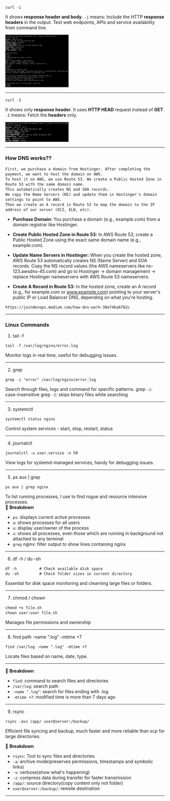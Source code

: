 ```
curl -i
```
It shows **response header and body**.
`-i` means: Include the HTTP **response headers** in the output.
Test web endpoints, APIs and service availability from command line.

<img src="image.png" alt="curl -I" width="200"/>

---

```
curl -I
```
It shows only **response header**.
It uses **HTTP HEAD** request instead of **GET**.
`-I` means: Fetch the **headers** only.

<img src="image-1.png" alt="curl -I" width="200"/>

---

### **How DNS works??**

```
First, we purchase a domain from Hostinger. After completing the payment, we want to host the domain on AWS.
To host it on AWS, we use Route 53. We create a Public Hosted Zone in Route 53 with the same domain name.
This automatically creates NS and SOA records.
We copy the Name Servers (NS) and update them in Hostinger's domain settings to point to AWS.
Then we create an A record in Route 53 to map the domain to the IP address of our server (EC2, ELB, etc).
```

- **Purchase Domain:**
  You purchase a domain (e.g., example.com) from a domain registrar like Hostinger.

- **Create Public Hosted Zone in Route 53:**
  In AWS Route 53, create a Public Hosted Zone using the exact same domain name (e.g., example.com).

- **Update Name Servers in Hostinger:**
  When you create the hosted zone, AWS Route 53 automatically creates NS (Name Server) and SOA records.
  Copy the NS record values (the AWS nameservers like ns-123.awsdns-45.com) and go to Hostinger → domain management → replace Hostinger nameservers with AWS Route 53 nameservers.

- **Create A Record in Route 53:**
  In the hosted zone, create an A record (e.g., for example.com or www.example.com) pointing to your server's public IP or Load Balancer DNS, depending on what you're hosting.

```
https://joindevops.medium.com/how-dns-work-30ef4ba6762c
```
---

### **Linux Commands**
1. tail -f
```
tail -f /var/log/nginx/error.log
```
Monitor logs in real time, useful for debugging issues.

---

2. grep
```
grep -i "error" /var/log/nginx/error.log
```
Search through files, logs and command for specific patterns.
grep `-i`: case-insensitive
grep `-I`: skips binary files while searching

---

3. systemctl
```
systemctl status nginx
```
Control system services - start, stop, restart, status

---

4. journalctl
```
journalctl -u user.service -n 50
```
View logs for systemd-managed services, handy for debugging issues.

---

5. ps aux | grep
```
ps aux | grep nginx
```
To list running processes, I use to find rogue and resource intensive processes. </br>
🧱 **Breakdown**
- `ps`: displays current active processes
- `a`: shows processes for all users
- `u`: display user/owner of the process
- `x`: shows all processes, even those which are running in background not attached to any terminal
- `grep` nginx: filter output to show lines containing nginx

---

6. df -h / du -sh
```
df -h          # Check available disk space
du -sh         # Check folder sizes in current directory
```
Essential for disk space monitoring and clearning large files or folders.

---

7. chmod / chown
```
chmod +x file.sh
chown user:user file.sh
```
Manages file permissions and ownership

---

8. find path -name ".log" -mtime +7
```
find /var/log -name ".log" -mtime +7
```
Locate files based on name, date, type.

---

🧱 **Breakdown**
- `find`: command to search files and directories
- `/var/log`: search path
- `-name ".log"`: search for files ending with .log
- `-mtime +7`: modified time is more than 7 days ago

---

9. rsync
```
rsync -avz /app/ user@server:/backup/
```
Efficient file syncing and backup, much faster and more reliable than scp for large directories. </br>

🧱 **Breakdown**
- `rsync`: Tool to sync files and directories
- `-a`: archive mode(preserves permissions, timestamps and symbolic links)
- `-v`: verbose(show what's happening)
- `-z`: compress data during transfer for faster transmission
- `/app/`: source directory(copy content only not folder)
- `user@server:/backup/`: remote destination

---